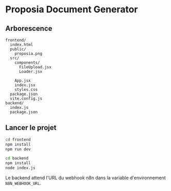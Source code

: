 # Proposia Document Generator



## Arborescence
```
frontend/
  index.html
  public/
    proposia.png
  src/
    components/
      FileUpload.jsx
      Loader.jsx

    App.jsx
    index.jsx
    styles.css
  package.json
  vite.config.js
backend/
  index.js
  package.json
```

## Lancer le projet


```bash
cd frontend
npm install
npm run dev
```


```bash
cd backend
npm install
node index.js
```

Le backend attend l'URL du webhook n8n dans la variable d'environnement `N8N_WEBHOOK_URL`.
